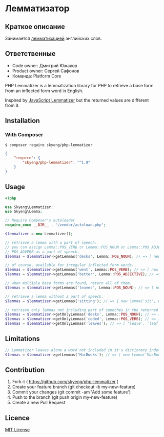 # Лемматизатор

## Краткое описание
Занимается [лемматизацией](https://ru.wikipedia.org/wiki/%D0%9B%D0%B5%D0%BC%D0%BC%D0%B0%D1%82%D0%B8%D0%B7%D0%B0%D1%86%D0%B8%D1%8F) английских слов.

## Ответственные

- Code owner: Дмитрий Южаков
- Product owner: Сергей Сафонов
- Команда: Platform Core



PHP Lemmatizer is a lemmatization library for PHP to retrieve a base form from an inflected form word in English.

Inspired by [JavaScript Lemmatizer](https://github.com/takafumir/javascript-lemmatizer) but the returned values are different from it.

## Installation

### With Composer

```
$ composer require skyeng/php-lemmatizer
```

```json
{
    "require": {
        "skyeng/php-lemmatizer": "^1.0"
    }
}
```

## Usage

```php
<?php

use Skyeng\Lemmatizer;
use Skyeng\Lemma;

// Require Composer's autoloader
require_once __DIR__ . "/vendor/autoload.php";

$lemmatizer = new Lemmatizer();

// retrieve a lemma with a part of speech.
// you can assign Lemma::POS_VERB or Lemma::POS_NOUN or Lemma::POS_ADJECTIVE or
// POS_ADVERB as a part of speech.
$lemmas = $lemmatizer->getLemmas('desks', Lemma::POS_NOUN); // => [ new Lemma('desk', Lemma::POS_NOUN) ]

// of course, available for irregular inflected form words.
$lemmas = $lemmatizer->getLemmas('went', Lemma::POS_VERB); // => [ new Lemma('go', Lemma::POS_VERB) ]
$lemmas = $lemmatizer->getLemmas('better', Lemma::POS_ADJECTIVE); // => [ new Lemma('better', Lemma::POS_ADJECTIVE), new Lemma('good', Lemma::POS_ADJECTIVE) ]

// when multiple base forms are found, return all of them.
$lemmas = $lemmatizer->getLemmas('leaves', Lemma::POS_NOUN); // => [ new Lemma('leave', Lemma::POS_NOUN), new Lemma('leaf', Lemma::POS_NOUN) ]

// retrieve a lemma without a part of speech.
$lemmas = $lemmatizer->getLemmas('sitting'); // => [ new Lemma('sit', Lemma::POS_VERB), new Lemma('sitting', Lemma::POS_ADJECTIVE) ]

// retrieve only lemmas not including part of speeches in the returned value.
$lemmas = $lemmatizer->getOnlyLemmas('desks', Lemma::POS_NOUN); // => [ 'desk' ]
$lemmas = $lemmatizer->getOnlyLemmas('coded', Lemma::POS_VERB); // => [ 'code' ]
$lemmas = $lemmatizer->getOnlyLemmas('leaves'); // => [ 'leave', 'leaf' ]
```

## Limitations
```php
// Lemmatizer leaves alone a word not included in it's dictionary index.
$lemmas = $lemmatizer->getLemmas('MacBooks'); // => [ new Lemma('MacBooks', Lemma::POS_NOUN) ]
```

## Contribution

1. Fork it ( https://github.com/skyeng/php-lemmatizer )
1. Create your feature branch (git checkout -b my-new-feature)
1. Commit your changes (git commit -am 'Add some feature')
1. Push to the branch (git push origin my-new-feature)
1. Create a new Pull Request

## Licence

[MIT License](https://github.com/skyeng/php-lemmatizer/blob/master/LICENSE)
